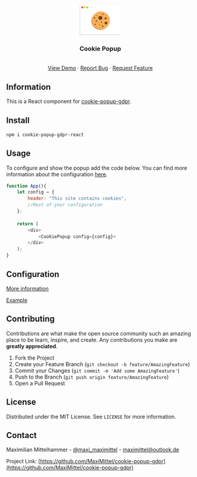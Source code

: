 <!-- PROJECT LOGO -->
<br />
<p align="center">
  <a href="https://github.com/MaxiMittel/cookie-popup-gdpr-react">
    <img src="icon.png" alt="Logo" height="80">
  </a>
  <h3 align="center">Cookie Popup</h3>

  <p align="center">
    <br />
    <a href="https://jsfiddle.net/MaxiMittel/uavrwmdc">View Demo</a>
    ·
    <a href="https://github.com/MaxiMittel/cookie-popup-gdpr-react/issues">Report Bug</a>
    ·
    <a href="https://github.com/MaxiMittel/cookie-popup-gdpr-react/issues">Request Feature</a>
  </p>
</p>

## Information

This is a React component for [cookie-popup-gdpr](https://github.com/MaxiMittel/cookie-popup-gdpr).

## Install

```sh
npm i cookie-popup-gdpr-react
```

<!-- USAGE EXAMPLES -->

## Usage

To configure and show the popup add the code below. You can find more information about the configuration [here](https://github.com/MaxiMittel/cookie-popup-gdpr#cookiepopupconfig).

```js
function App(){
    let config = {
        header: "This site contains cookies",
        //Rest of your configuration
    };

    return (
        <div>
            <CookiePopup config={config}>
        </div>
    );
}
```
<!-- CONTRIBUTING -->

## Configuration

[More information](https://github.com/MaxiMittel/cookie-popup-gdpr#cookiepopupconfig)

[Example](https://jsfiddle.net/MaxiMittel/uavrwmdc/)

<!-- CONTRIBUTING -->

## Contributing

Contributions are what make the open source community such an amazing place to be learn, inspire, and create. Any contributions you make are **greatly appreciated**.

1. Fork the Project
2. Create your Feature Branch (`git checkout -b feature/AmazingFeature`)
3. Commit your Changes (`git commit -m 'Add some AmazingFeature'`)
4. Push to the Branch (`git push origin feature/AmazingFeature`)
5. Open a Pull Request

<!-- LICENSE -->

## License

Distributed under the MIT License. See `LICENSE` for more information.

<!-- CONTACT -->

## Contact

Maximilian Mittelhammer - [@maxi_maximittel](https://twitter.com/maxi_maximittel) - maximittel@outlook.de

Project Link: [https://github.com/MaxiMittel/cookie-popup-gdpr](https://github.com/MaxiMittel/cookie-popup-gdpr)

